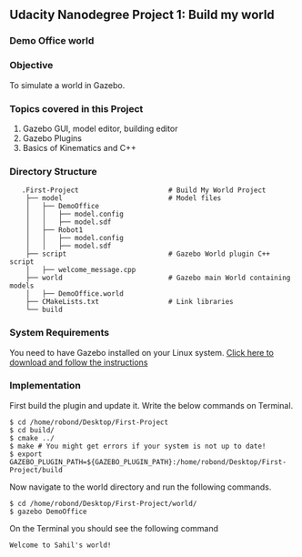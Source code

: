## Udacity Nanodegree Project 1: Build my world

### Demo Office world


### Objective
To simulate a world in Gazebo.

### Topics covered in this Project
1. Gazebo GUI, model editor, building editor
2. Gazebo Plugins
3. Basics of Kinematics and C++

### Directory Structure

```
   .First-Project                      # Build My World Project 
    ├── model                          # Model files 
    │   ├── DemoOffice
    │   │   ├── model.config
    │   │   ├── model.sdf
    │   ├── Robot1
    │   │   ├── model.config
    │   │   ├── model.sdf
    ├── script                         # Gazebo World plugin C++ script      
    │   ├── welcome_message.cpp
    ├── world                          # Gazebo main World containing models 
    │   ├── DemoOffice.world
    ├── CMakeLists.txt                 # Link libraries 
    └── build

```

### System Requirements
You need to have Gazebo installed on your Linux system. 
[Click here to download and follow the instructions](http://gazebosim.org/)

### Implementation
First build the plugin and update it.
Write the below commands on Terminal.
```
$ cd /home/robond/Desktop/First-Project
$ cd build/
$ cmake ../
$ make # You might get errors if your system is not up to date!
$ export GAZEBO_PLUGIN_PATH=${GAZEBO_PLUGIN_PATH}:/home/robond/Desktop/First-Project/build
```

Now navigate to the world directory and run the following commands.

```
$ cd /home/robond/Desktop/First-Project/world/
$ gazebo DemoOffice

```
On the Terminal you should see the following command

```
Welcome to Sahil's world!
```
